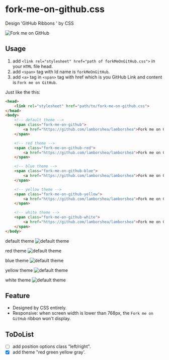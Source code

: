 # fork-me-on-github.css

Design 'GitHub Ribbons ' by CSS

![ Fork me on GitHub](http://qiniu.xienanbo.com/fork-me-on-github-black.jpg)

## Usage

1. add `<link rel="stylesheet" href="path of forkMeOnGitHub.css">` in your `HTML` file head.
1. add `<span>` tag with Id name is `forkMeOnGitHub`.
1. add `<a>` tag in `<span>` tag with href which is you GitHub Link and content is `Fork me on GitHub`.

Just like the this:

```HTML
<head>
    <link rel="stylesheet" href="path/to/fork-me-on-github.css">
</head>
<body>
    <!-- default theme -->
    <span class="fork-me-on-github">
        <a href="https://github.com/lamborshea/lamborshea">Fork me on GitHub</a>
    </span>

    <!-- red theme -->
    <span class="fork-me-on-github-red">
        <a href="https://github.com/lamborshea/lamborshea">Fork me on GitHub</a>
    </span>

    <!-- blue theme -->
    <span class="fork-me-on-github-blue">
        <a href="https://github.com/lamborshea/lamborshea">Fork me on GitHub</a>
    </span>

    <!-- yellow theme -->
    <span class="fork-me-on-github-yellow">
        <a href="https://github.com/lamborshea/lamborshea">Fork me on GitHub</a>
    </span>

    <!-- white theme -->
    <span class="fork-me-on-github-white">
        <a href="https://github.com/lamborshea/lamborshea">Fork me on GitHub</a>
    </span>
</body>
```

default theme
![default theme](http://qiniu.xienanbo.com/fork-me-on-github-black.jpg)

red theme
![default theme](http://qiniu.xienanbo.com/fork-me-on-github-red.jpg)

blue theme
![default theme](http://qiniu.xienanbo.com/fork-me-on-github-blue.jpg)

yellow theme
![default theme](http://qiniu.xienanbo.com/fork-me-on-github-yellow.jpg)

white theme
![default theme](http://qiniu.xienanbo.com/fork-me-on-github-white.jpg)

## Feature

- Designed by CSS entirely.
- Responsive: when screen width is lower than 768px, the `Fork me on GitHub` ribbon won't display.

## ToDoList

- [ ] add position options class "left/right".
- [x] add theme "red green yellow gray'.
